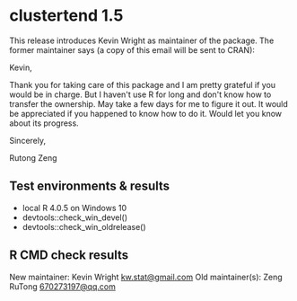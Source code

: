 # clustertend 1.5

This release introduces Kevin Wright as maintainer of the package.  The former maintainer says (a copy of this email will be sent to CRAN):

Kevin,

Thank you for taking care of this package and I am pretty grateful if you would be in charge. But I haven't use R for long and don't know how to transfer the ownership. May take a few days for me to figure it out. 
It would be appreciated if you happened to know how to do it. Would let you know about its progress.

Sincerely,

Rutong Zeng

## Test environments & results

* local R 4.0.5 on Windows 10
* devtools::check_win_devel()
* devtools::check_win_oldrelease()

## R CMD check results

New maintainer:
  Kevin Wright <kw.stat@gmail.com>
Old maintainer(s):
  Zeng RuTong <670273197@qq.com>
 
